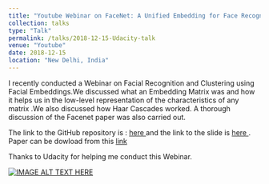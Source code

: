 ```yaml
---
title: "Youtube Webinar on FaceNet: A Unified Embedding for Face Recognition and Clustering"
collection: talks
type: "Talk"
permalink: /talks/2018-12-15-Udacity-talk
venue: "Youtube"
date: 2018-12-15
location: "New Delhi, India"
---
```


I  recently conducted a Webinar on Facial Recognition and Clustering using Facial Embeddings.We discussed what an Embedding Matrix was and how it helps us in the low-level representation of the characteristics of any matrix .We also discussed how Haar Cascades worked. A thorough discussion of the Facenet paper was also carried out.

The link to the GitHub repository is : <a href="https://www.youtube.com/redirect?redir_token=QUFFLUhqbFBwcGR5U2xxclM4RjJpNjFYNjZjUWtVTlhpQXxBQ3Jtc0tuWXVUTWpJRlNveFNTMmRxRmlZTVRuWUV5TTVQak1qaTF6NlJfWXRkODZzZVE4OExoR2t2RDZmcnJ5VlN2UWktNHFDdzVaUmlxX3BGN1lDelZRVHgxeFRRX1ZoQ2tHTkloM0s5THlTZlhSTmN2T2xpRQ%3D%3D&event=video_description&v=JPn4lx_r7-s&q=https%3A%2F%2Fgithub.com%2Favinsit123%2FFacial_Recognition_Webinar"> here </a> and the link to the slide is <a href="https://www.youtube.com/redirect?redir_token=QUFFLUhqa2x3b0tzM2FuaHNYZkJaR3B2YVo3QmZQdTJGQXxBQ3Jtc0tsWHBjdmpLelV3QWhnUWUzSkxibWJjQlNUMk5DMU1YVDhDR1dhR00wZDFQNEZSSy11TEpqTG55UkRIRUVibkR6NE4xUVRwZ0p0a3lteG9IUWhTc19QRlFSQ2V1M20tUGMzNEtIRDVYWHVKcE9RV1ZEdw%3D%3D&event=video_description&v=JPn4lx_r7-s&q=https%3A%2F%2Fdocs.google.com%2F%E2%80%A6%2F1lESEOokdc8Ro8l38lJMpUc309y%E2%80%A6%2Fedit%E2%80%A6"> here </a>. Paper can be dowload from this <a href="https://www.youtube.com/redirect?redir_token=QUFFLUhqbTU5ZW1Sdi1KLTE3VFlxa0FNVlNlbnFhQU40UXxBQ3Jtc0tsbDN0cFN2OXhZMDRzRnVLYk5SNDFSOG9uak9aZ1dDeDZibk5MZXEtS2p4YXc1QXJ1RkU1OW9xVkE5em40T0FyMGxYV2hTQVVYc2w2VmdmVFRmZGh5TGc3U2g2WVZCLXJlQWZ5c2QzYmFYSkVxTVFNMA%3D%3D&event=video_description&v=JPn4lx_r7-s&q=https%3A%2F%2Farxiv.org%2Fpdf%2F1503.03832.pdf"> link </a>

Thanks to Udacity for helping me conduct this Webinar.

[![IMAGE ALT TEXT HERE](https://img.youtube.com/vi/JPn4lx_r7-s/0.jpg)](https://www.youtube.com/watch?v=JPn4lx_r7-s&t=3688s)
